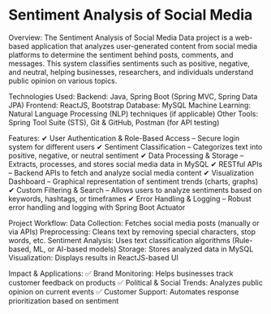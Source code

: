 # Sentiment Analysis of Social Media 
Overview:
The Sentiment Analysis of Social Media Data project is a web-based application that analyzes user-generated content from social media platforms to determine the sentiment behind posts, comments, and messages. This system classifies sentiments such as positive, negative, and neutral, helping businesses, researchers, and individuals understand public opinion on various topics.

Technologies Used:
Backend: Java, Spring Boot (Spring MVC, Spring Data JPA)
Frontend: ReactJS, Bootstrap
Database: MySQL
Machine Learning: Natural Language Processing (NLP) techniques (if applicable)
Other Tools: Spring Tool Suite (STS), Git & GitHub, Postman (for API testing)

Features:
✔ User Authentication & Role-Based Access – Secure login system for different users
✔ Sentiment Classification – Categorizes text into positive, negative, or neutral sentiment
✔ Data Processing & Storage – Extracts, processes, and stores social media data in MySQL
✔ RESTful APIs – Backend APIs to fetch and analyze social media content
✔ Visualization Dashboard – Graphical representation of sentiment trends (charts, graphs)
✔ Custom Filtering & Search – Allows users to analyze sentiments based on keywords, hashtags, or timeframes
✔ Error Handling & Logging – Robust error handling and logging with Spring Boot Actuator

Project Workflow:
Data Collection: Fetches social media posts (manually or via APIs)
Preprocessing: Cleans text by removing special characters, stop words, etc.
Sentiment Analysis: Uses text classification algorithms (Rule-based, ML, or AI-based models)
Storage: Stores analyzed data in MySQL
Visualization: Displays results in ReactJS-based UI

Impact & Applications:
✅ Brand Monitoring: Helps businesses track customer feedback on products
✅ Political & Social Trends: Analyzes public opinion on current events
✅ Customer Support: Automates response prioritization based on sentiment
